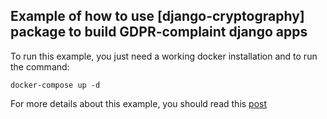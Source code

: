 ## Example of how to use [django-cryptography] package to build GDPR-complaint django apps

To run this example, you just need a working docker installation and to run the command:
```
docker-compose up -d
```

For more details about this example, you should read this [post](https://www.coneptum.com/blog/2018/05/01/django-gdpr/)